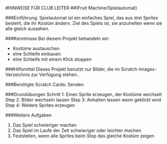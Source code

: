 #HINWEISE FÜR CLUB LEITER
##(Fruit Machine/Spielautomat)

###Einführung:
Spielautomat ist ein einfaches Spiel, das aus drei Sprites besteht, die ihr Kostüm ändern. Ziel des Spiels ist, sie anzuhelten wenn sie alle gleich aussehen.

###Kenntnisse
Bei diesem Projekt behandeln wir:

- Kostüme austauschen
- eine Schleife einbauen
- eine Schleife mit einem Klick stoppen

###Hilfsmittel
Dieses Projekt benutzt nur Bilder, die im Scratch-Images-Verzeichnis zur Verfügung stehen..

###Benötigte Scratch Cards:
Senden

###Grundübungen
Schritt 1: Einen Sprite erzeugen, der Kostüme wechselt 
Step 2: Bilder wechseln lassen
Step 3: Anhalten lassen wenn geklickt wird 
Step 4: Weitere Sprites erzeugen

###Weitere Aufgaben
1. Das Spiel schwieriger machen
2. Das Spiel im Laufe der Zeit schwieriger oder leichter machen
3. Feststellen, wenn alle Sprites beim Stop das gleiche Kostüm zeigen